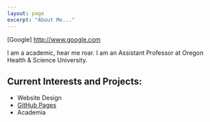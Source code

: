 ```yaml
---
layout: page
excerpt: "About Me..."
---
```

[Google] http://www.google.com


I am a academic, hear me roar. I am an Assistant Professor at Oregon Health & Science University.

## Current Interests and Projects:

- Website Design
- [GitHub Pages](http://btran591.github.io)
- Academia
